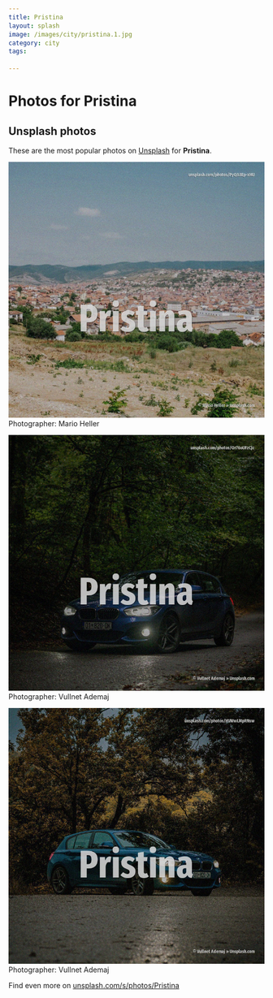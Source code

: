 ```yaml
---
title: Pristina
layout: splash
image: /images/city/pristina.1.jpg
category: city
tags:

---
```

# Photos for Pristina
 
## Unsplash photos
These are the most popular photos on [Unsplash](https://unsplash.com) for **Pristina**.
 
![Pristina](/images/city/pristina.1.jpg)
Photographer:  Mario Heller
 
![Pristina](/images/city/pristina.2.jpg)
Photographer:  Vullnet Ademaj
 
![Pristina](/images/city/pristina.3.jpg)
Photographer:  Vullnet Ademaj
 
Find even more on [unsplash.com/s/photos/Pristina](https://unsplash.com/s/photos/Pristina)
 

